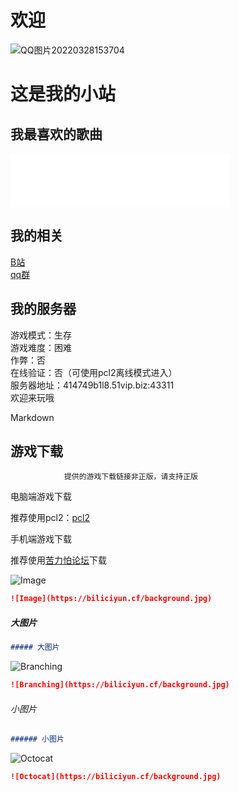 # 欢迎
![QQ图片20220328153704](https://user-images.githubusercontent.com/104074660/164951914-435c1516-3b34-4a64-9da1-d264f2c4b6be.jpg)

# 这是我的小站


## 我最喜欢的歌曲<br>
  <iframe frameborder="no" border="0" marginwidth="0" marginheight="0" width="350" height="86" src="//music.163.com/outchain/player?type=2&amp;id=4055772206&amp;auto=1&amp;height=66"></iframe>

## 我的相关<br>
 [B站](https://space.bilibili.com/2066547841?spm_id_from=333.1007.0.0)<br>
 [qq群](https://jq.qq.com/?_wv=1027&k=jLA41A2c)

## 我的服务器
游戏模式：生存<br>
游戏难度：困难<br>
作弊：否<br>
在线验证：否（可使用pcl2离线模式进入）<br>
服务器地址：414749b1l8.51vip.biz:43311<br>
欢迎来玩哦<br>

 Markdown
## 游戏下载<br>

                提供的游戏下载链接非正版，请支持正版

电脑端游戏下载<br>

推荐使用pcl2：[pcl2](https://afdian.net/p/0164034c016c11ebafcb52540025c377)<br>

手机端游戏下载<br>

推荐使用[苦力怕论坛](https://klpbbs.com/xz/)下载<br>

![Image](https://biliciyun.cf/background.jpg)

``` Markdown
![Image](https://biliciyun.cf/background.jpg)
```

##### 大图片

``` Markdown
##### 大图片
```
![Branching](https://biliciyun.cf/background.jpg)

``` Markdown
![Branching](https://biliciyun.cf/background.jpg)
```

###### 小图片

``` Markdown
###### 小图片
```

![Octocat](https://biliciyun.cf/background.jpg)

``` Markdown
![Octocat](https://biliciyun.cf/background.jpg)
```
